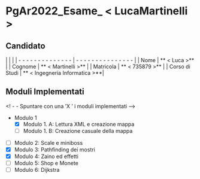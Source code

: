 # PgAr2022_Esame_ < LucaMartinelli >
 ## Candidato

 |                             |                               |
 | - - - - - - - - - - - - - - | - - - - - - - - - - - - - - - |
 | Nome                        | ** < Luca >**                 |
 | Cognome                     | ** < Martinelli >**            |
 | Matricola                   | ** < 735879 >**                |
 | Corso di Studi              | ** < Ingegneria Informatica >**|

 ## Moduli Implementati

 <! - - Spuntare con una ’X ’ i moduli implementati -->

- Modulo 1
  - [X] Modulo 1. A: Lettura XML e creazione mappa
  - [ ] Modulo 1. B: Creazione casuale della mappa
- [ ] Modulo 2: Scale e miniboss
- [X] Modulo 3: Pathfinding dei mostri
- [X] Modulo 4: Zaino ed effetti
- [ ] Modulo 5: Shop e Monete
- [ ] Modulo 6: Dijkstra